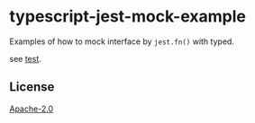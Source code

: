 # typescript-jest-mock-example

Examples of how to mock interface by `jest.fn()` with typed.

see [test](tests/service.test.ts).

## License

[Apache-2.0](LICENSE)
